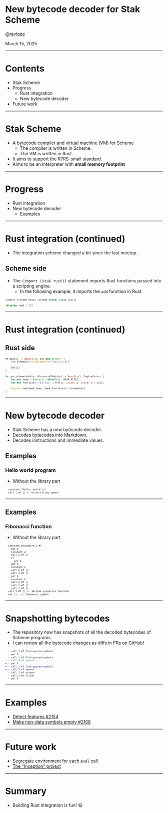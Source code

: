 # New bytecode decoder for Stak Scheme

[@raviqqe](https://github.com/raviqqe)

March 15, 2025

---

# Contents

- Stak Scheme
- Progress
  - Rust integration
  - New bytecode decoder
- Future work

---

# Stak Scheme

- A bytecode compiler and virtual machine (VM) for Scheme
  - The compiler is written in Scheme.
  - The VM is written in Rust.
- It aims to support the R7RS-small standard.
- Aims to be an interpreter with **small memory footprint**

---

# Progress

- Rust integration
- New bytecode decoder
  - Examples

---

# Rust integration (continued)

- The integration scheme changed a bit since the last meetup.

## Scheme side

- The `(import (stak rust))` statement imports Rust functions passed into a scripting engine.
  - In the following example, it imports the `add` function in Rust.

```scheme
(import (scheme base) (scheme write) (stak rust))

(display (add 1 2))
```

---

# Rust integration (continued)

## Rust side

```rust
fn main() -> Result<(), Box<dyn Error>> {
    run_scheme(&include_module!("add.scm"))?;

    Ok(())
}

fn run_scheme(module: &UniversalModule) -> Result<(), EngineError> {
    let mut heap = [Default::default(); HEAP_SIZE];
    let mut functions = [("add", r#fn(|x: isize, y: isize| x + y))];

    Engine::new(&mut heap, &mut functions)?.run(module)
}
```

---

# New bytecode decoder

- Stak Scheme has a new bytecode decoder.
- Decodes bytecodes into Markdown.
- Decodes instructions and immediate values.

## Examples

### Hello world program

- Without the library part

```markdown
- constant "Hello, world!\n"
- call 1 #f || <- write-string symbol
```

---

## Examples

### Fibonacci function

- Without the library part

```markdown
- constant procedure 1 #f
  - get 0
  - constant 2
  - call 2 #f ||
  - if
    - get 0
  - get 0
  - constant 1
  - call 2 #f ||
  - call 1 #f ||
  - get 1
  - constant 2
  - call 2 #f ||
  - call 1 #f ||
  - call 2 #f ||
- call 1 #f || <- $$close primitive function
- set || ; <- fibonacci symbol
```

<style scoped>
    pre {
        font-size: 65%;
    }
</style>

---

# Snapshotting bytecodes

- The repository now has snapshots of all the decoded bytecodes of Scheme programs.
- I can review all the bytecode changes as diffs in PRs on GitHub!

```diff
  - call 1 #f find-quoted-symbols
  - get 5
  - call 1 #f find-quoted-symbols
- - call 4 #f append
+ - get 5
+ - call 1 #f find-quoted-symbols
+ - call 5 #f append
  - call 1 #f unique
  - call 2 #f filter
  - get 4
```

---

# Examples

- [Detect features #2154](https://github.com/raviqqe/stak/pull/2154)
- [Make non-data symbols empty #2168](https://github.com/raviqqe/stak/pull/2168)

---

# Future work

- [Segregate environment for each `eval` call](https://github.com/raviqqe/stak/issues/1997)
- [The "Inception" project](https://github.com/raviqqe/stak/issues/2157)

---

# Summary

- Building Rust integration is fun! 😃
